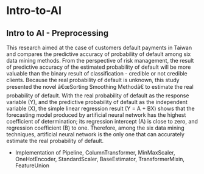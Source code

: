 # Intro-to-AI

## Intro to AI - Preprocessing

This research aimed at the case of customers default payments in Taiwan and compares the predictive accuracy of probability of default among six data mining methods. From the perspective of risk management, the result of predictive accuracy of the estimated probability of default will be more valuable than the binary result of classification - credible or not credible clients. Because the real probability of default is unknown, this study presented the novel â€œSorting Smoothing Methodâ€ to estimate the real probability of default. With the real probability of default as the response variable (Y), and the predictive probability of default as the independent  variable (X), the simple linear regression result (Y = A + BX) shows that the forecasting model produced by  artificial neural network has the highest coefficient of determination; its regression intercept (A) is close to  zero, and regression coefficient (B) to one. Therefore, among the six data mining techniques, artificial neural  network is the only one that can accurately estimate the real probability of default.

- Implementation of Pipeline, ColumnTransformer, MinMaxScaler, OneHotEncoder, StandardScaler, BaseEstimator, TransformerMixin, FeatureUnion
